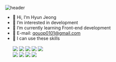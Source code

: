 ![header](https://capsule-render.vercel.app/api?height=160&type=waving&text=Hello!&desc=Wellcome%20to%20HyunJeong's%20Github!&fontAlign=20&descAlign=27&descAlignY=80&animation=fadeIn&color=FFD377)
- 👋 Hi, I’m Hyun Jeong
- 👀 I’m interested in development
- 🌱 I’m currently learning Front-end development
- 📧 E-mail: qouop0101@gmail.com
- 💁 I can use these skills <br><br>
 ![](https://img.shields.io/badge/HTML5-E34F26?style=for-the-badge&logo=html5&logoColor=white)
![](https://img.shields.io/badge/CSS3-1572B6?style=for-the-badge&logo=css3&logoColor=white)
![](https://img.shields.io/badge/Sass-CC6699?style=for-the-badge&logo=sass&logoColor=white)
![](https://img.shields.io/badge/JavaScript-F7DF1E?style=for-the-badge&logo=JavaScript&logoColor=white)
![](https://img.shields.io/badge/React-20232A?style=for-the-badge&logo=react&logoColor=61DAFB)<br>
![](https://img.shields.io/badge/styled--components-DB7093?style=for-the-badge&logo=styled-components&logoColor=white)
![](https://img.shields.io/badge/jQuery-0769AD?style=for-the-badge&logo=jquery&logoColor=white)
![](https://img.shields.io/badge/Figma-F24E1E?style=for-the-badge&logo=figma&logoColor=white)
![](https://img.shields.io/badge/blender-%23F5792A.svg?style=for-the-badge&logo=blender&logoColor=white)



